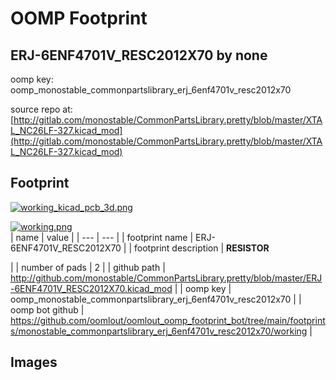 # OOMP Footprint  
## ERJ-6ENF4701V_RESC2012X70  by none  
  
oomp key: oomp_monostable_commonpartslibrary_erj_6enf4701v_resc2012x70  
  
source repo at: [http://gitlab.com/monostable/CommonPartsLibrary.pretty/blob/master/XTAL_NC26LF-327.kicad_mod](http://gitlab.com/monostable/CommonPartsLibrary.pretty/blob/master/XTAL_NC26LF-327.kicad_mod)  
## Footprint  
  
[![working_kicad_pcb_3d.png](working_kicad_pcb_3d_600.png)](working_kicad_pcb_3d.png)  
  
[![working.png](working_600.png)](working.png)  
| name | value | 
| --- | --- | 
| footprint name | ERJ-6ENF4701V_RESC2012X70 | 
| footprint description | <b>RESISTOR</b><p> | 
| number of pads | 2 | 
| github path | http://github.com/monostable/CommonPartsLibrary.pretty/blob/master/ERJ-6ENF4701V_RESC2012X70.kicad_mod | 
| oomp key | oomp_monostable_commonpartslibrary_erj_6enf4701v_resc2012x70 | 
| oomp bot github | https://github.com/oomlout/oomlout_oomp_footprint_bot/tree/main/footprints/monostable_commonpartslibrary_erj_6enf4701v_resc2012x70/working | 
## Images  
